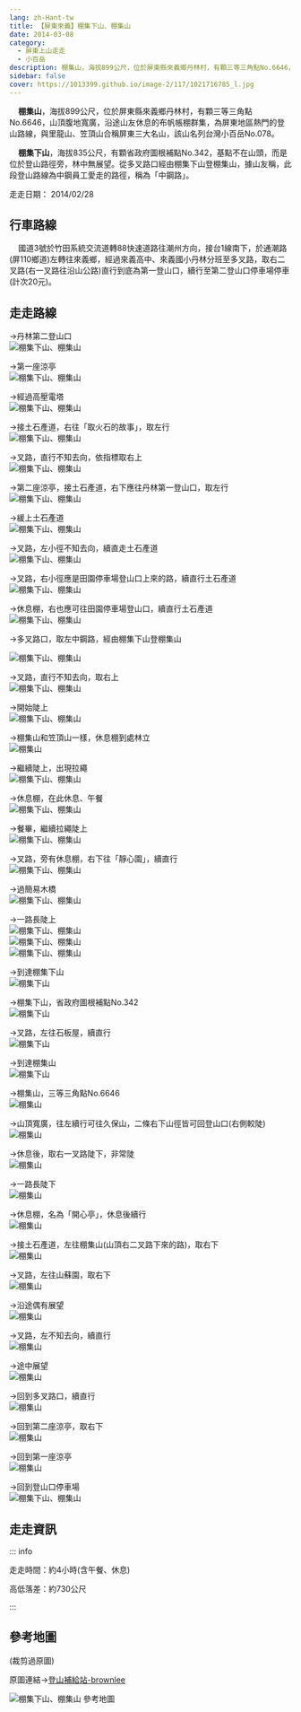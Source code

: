 ```yaml
---
lang: zh-Hant-tw
title: 【屏東來義】棚集下山、棚集山
date: 2014-03-08
category: 
  - 屏東上山走走
  - 小百岳
description: 棚集山，海拔899公尺，位於屏東縣來義鄉丹林村，有顆三等三角點No.6646，山頂腹地寬廣，沿途山友休息的布帆帳棚群集，為屏東地區熱門的登山路線，與里龍山、笠頂山合稱屏東三大名山，該山名列台灣小百岳No.078。 棚集下山，海拔835公尺，有顆省政府圖根補點No.342，基點不在山頭，而是位於登山路徑旁，林中無展望。從多叉路口經由棚集下山登棚集山，據山友稱，此段登山路線為中鋼員工愛走的路徑，稱為「中鋼路」。
sidebar: false
cover: https://1013399.github.io/image-2/117/1021716785_l.jpg
---
```


    **棚集山**，海拔899公尺，位於屏東縣來義鄉丹林村，有顆三等三角點No.6646，山頂腹地寬廣，沿途山友休息的布帆帳棚群集，為屏東地區熱門的登山路線，與里龍山、笠頂山合稱屏東三大名山，該山名列台灣小百岳No.078。  

    **棚集下山**，海拔835公尺，有顆省政府圖根補點No.342，基點不在山頭，而是位於登山路徑旁，林中無展望。從多叉路口經由棚集下山登棚集山，據山友稱，此段登山路線為中鋼員工愛走的路徑，稱為「中鋼路」。

<!-- more -->

走走日期： 2014/02/28

## 行車路線 
    國道3號於竹田系統交流道轉88快速道路往潮州方向，接台1線南下，於通潮路(屏110鄉道)左轉往來義鄉，經過來義高中、來義國小丹林分班至多叉路，取右二叉路(右一叉路往沿山公路)直行到底為第一登山口，續行至第二登山口停車場停車(計次20元)。

## 走走路線 
→丹林第二登山口  
![棚集下山、棚集山](https://1013399.github.io/image-2/117/1021716491_l.jpg)

→第一座涼亭  
![棚集下山、棚集山](https://1013399.github.io/image-2/117/1021716522_l.jpg)

→經過高壓電塔  
![棚集下山、棚集山](https://1013399.github.io/image-2/117/1021716529_l.jpg)

→接土石產道，右往「取火石的故事」，取左行  
![棚集下山、棚集山](https://1013399.github.io/image-2/117/1021716536_l.jpg)

→叉路，直行不知去向，依指標取右上  
![棚集下山、棚集山](https://1013399.github.io/image-2/117/1021716540_l.jpg)

→第二座涼亭，接土石產道，右下應往丹林第一登山口，取左行  
![棚集下山、棚集山](https://1013399.github.io/image-2/117/1021716544_l.jpg)

→緩上土石產道  
![棚集下山、棚集山](https://1013399.github.io/image-2/117/1021716550_l.jpg)

→叉路，左小徑不知去向，續直走土石產道  
![棚集下山、棚集山](https://1013399.github.io/image-2/117/1021716557_l.jpg)

→叉路，右小徑應是田園停車場登山口上來的路，續直行土石產道  
![棚集下山、棚集山](https://1013399.github.io/image-2/117/1021716576_l.jpg)

→休息棚，右也應可往田園停車場登山口，續直行土石產道  
![棚集下山、棚集山](https://1013399.github.io/image-2/117/1021716581_l.jpg)

→多叉路口，取左中鋼路，經由棚集下山登棚集山

![棚集下山、棚集山](https://1013399.github.io/image-2/117/1021716588_l.jpg)

→叉路，直行不知去向，取右上  
![棚集下山、棚集山](https://1013399.github.io/image-2/117/1021716597_l.jpg)

→開始陡上  
![棚集下山、棚集山](https://1013399.github.io/image-2/117/1021716607_l.jpg)

→棚集山和笠頂山一樣，休息棚到處林立  
![棚集山](https://1013399.github.io/image-2/117/1021716616_l.jpg)

→繼續陡上，出現拉繩  
![棚集下山、棚集山](https://1013399.github.io/image-2/117/1021716629_l.jpg)

→休息棚，在此休息、午餐  
![棚集下山、棚集山](https://1013399.github.io/image-2/117/1021716639_l.jpg)

→餐畢，繼續拉繩陡上  
![棚集下山、棚集山](https://1013399.github.io/image-2/117/1021716645_l.jpg)

→叉路，旁有休息棚，右下往「靜心園」，續直行  
![棚集下山、棚集山](https://1013399.github.io/image-2/117/1021716654_l.jpg)

→過簡易木橋  
![棚集下山、棚集山](https://1013399.github.io/image-2/117/1021716674_l.jpg)

→一路長陡上  
![棚集下山、棚集山](https://1013399.github.io/image-2/117/1021716680_l.jpg)  
![棚集下山、棚集山](https://1013399.github.io/image-2/117/1021716689_l.jpg)  
![棚集下山、棚集山](https://1013399.github.io/image-2/117/1021716694_l.jpg)

→到達棚集下山  
![棚集下山](https://1013399.github.io/image-2/117/1021716702_l.jpg)

→棚集下山，省政府圖根補點No.342  
![棚集下山](https://1013399.github.io/image-2/117/1021716707_l.jpg)

→叉路，左往石板屋，續直行  
![棚集下山](https://1013399.github.io/image-2/117/1021716715_l.jpg)

→到達棚集山  
![棚集下山](https://1013399.github.io/image-2/117/1021716720_l.jpg)

→棚集山，三等三角點No.6646  
![棚集山](https://1013399.github.io/image-2/117/1021716733_l.jpg)

→山頂寬廣，往左續行可往久保山，二條右下山徑皆可回登山口(右側較陡)  
![棚集山](https://1013399.github.io/image-2/117/1021716741_l.jpg)

→休息後，取右一叉路陡下，非常陡  
![棚集山](https://1013399.github.io/image-2/117/1021716753_l.jpg)

→一路長陡下  
![棚集山](https://1013399.github.io/image-2/117/1021716758_l.jpg)

→休息棚，名為「開心亭」，休息後續行  
![棚集山](https://1013399.github.io/image-2/117/1021716763_l.jpg)

→接土石產道，左往棚集山(山頂右二叉路下來的路)，取右下  
![棚集山](https://1013399.github.io/image-2/117/1021716769_l.jpg)

→叉路，左往山蘇園，取右下  
![棚集山](https://1013399.github.io/image-2/117/1021716781_l.jpg)

→沿途偶有展望  
![棚集山](https://1013399.github.io/image-2/117/1021716785_l.jpg)

→叉路，左不知去向，續直行  
![棚集山](https://1013399.github.io/image-2/117/1021716793_l.jpg)

→途中展望  
![棚集山](https://1013399.github.io/image-2/117/1021716800_l.jpg)

→回到多叉路口，續直行  
![棚集山](https://1013399.github.io/image-2/117/1021716811_l.jpg)

→回到第二座涼亭，取右下  
![棚集山](https://1013399.github.io/image-2/117/1021716818_l.jpg)

→回到第一座涼亭  
![棚集山](https://1013399.github.io/image-2/117/1021716831_l.jpg)

→回到登山口停車場  
![棚集下山、棚集山](https://1013399.github.io/image-2/117/1021716840_l.jpg)

## 走走資訊

::: info

走走時間：約4小時(含午餐、休息)

高低落差：約730公尺

:::

## 參考地圖
(裁剪過原圖)  

原圖連結→[登山補給站-brownlee](http://www.keepon.com.tw/DiscussLoad.aspx?code=314B5CF9AEC3A19113F6CAA6F539A66297274B6A30BCE1A2)  

![棚集下山、棚集山 參考地圖](https://1013399.github.io/image-2/117/1021717017_l.jpg)